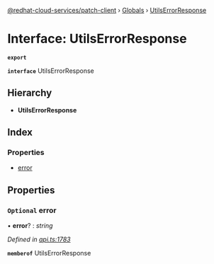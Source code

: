 [@redhat-cloud-services/patch-client](../README.md) › [Globals](../globals.md) › [UtilsErrorResponse](utilserrorresponse.md)

# Interface: UtilsErrorResponse

**`export`** 

**`interface`** UtilsErrorResponse

## Hierarchy

* **UtilsErrorResponse**

## Index

### Properties

* [error](utilserrorresponse.md#optional-error)

## Properties

### `Optional` error

• **error**? : *string*

*Defined in [api.ts:1783](https://github.com/RedHatInsights/javascript-clients/blob/22e0c417/packages/patch/api.ts#L1783)*

**`memberof`** UtilsErrorResponse
